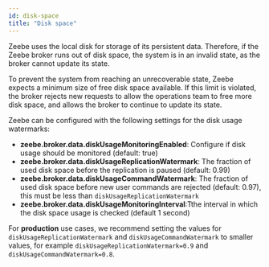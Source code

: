 ```yaml
---
id: disk-space
title: "Disk space"
---
```


Zeebe uses the local disk for storage of its persistent data. Therefore, if the Zeebe broker runs out of disk space, the system is in an invalid state, as the broker cannot update its state.

To prevent the system from reaching an unrecoverable state, Zeebe expects a minimum size of free disk space available. If this limit is violated, the broker rejects new requests to allow the operations team to free more disk space, and allows the broker to continue to update its state.

Zeebe can be configured with the following settings for the disk usage watermarks:

- **zeebe.broker.data.diskUsageMonitoringEnabled**: Configure if disk usage should be monitored (default: true)
- **zeebe.broker.data.diskUsageReplicationWatermark**: The fraction of used disk space before the replication is paused (default: 0.99)
- **zeebe.broker.data.diskUsageCommandWatermark**: The fraction of used disk space before new user commands are rejected (default: 0.97), this must be less than `diskUsageReplicationWatermark`
- **zeebe.broker.data.diskUsageMonitoringInterval**:Tthe interval in which the disk space usage is checked (default 1 second)

For **production** use cases, we recommend setting the values for `diskUsageReplicationWatermark` and `diskUsageCommandWatermark` to smaller values, for example `diskUsageReplicationWatermark=0.9` and `diskUsageCommandWatermark=0.8`.

